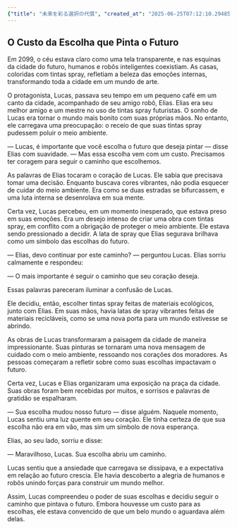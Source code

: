 ```yaml
---
{"title": "未来を彩る選択の代償", "created_at": "2025-06-25T07:12:10.294852+09:00", "pattern_id": 5, "pattern_name": "選択の代償型", "year": 2099}
---
```


## O Custo da Escolha que Pinta o Futuro

Em 2099, o céu estava claro como uma tela transparente, e nas esquinas da cidade do futuro, humanos e robôs inteligentes coexistiam. As casas, coloridas com tintas spray, refletiam a beleza das emoções internas, transformando toda a cidade em um mundo de arte.

O protagonista, Lucas, passava seu tempo em um pequeno café em um canto da cidade, acompanhado de seu amigo robô, Elias. Elias era seu melhor amigo e um mestre no uso de tintas spray futuristas. O sonho de Lucas era tornar o mundo mais bonito com suas próprias mãos. No entanto, ele carregava uma preocupação: o receio de que suas tintas spray pudessem poluir o meio ambiente.

— Lucas, é importante que você escolha o futuro que deseja pintar — disse Elias com suavidade. — Mas essa escolha vem com um custo. Precisamos ter coragem para seguir o caminho que escolhemos.

As palavras de Elias tocaram o coração de Lucas. Ele sabia que precisava tomar uma decisão. Enquanto buscava cores vibrantes, não podia esquecer de cuidar do meio ambiente. Era como se duas estradas se bifurcassem, e uma luta interna se desenrolava em sua mente.

Certa vez, Lucas percebeu, em um momento inesperado, que estava preso em suas emoções. Era um desejo intenso de criar uma obra com tintas spray, em conflito com a obrigação de proteger o meio ambiente. Ele estava sendo pressionado a decidir. A lata de spray que Elias segurava brilhava como um símbolo das escolhas do futuro.

— Elias, devo continuar por este caminho? — perguntou Lucas. Elias sorriu calmamente e respondeu:

— O mais importante é seguir o caminho que seu coração deseja.

Essas palavras pareceram iluminar a confusão de Lucas.

Ele decidiu, então, escolher tintas spray feitas de materiais ecológicos, junto com Elias. Em suas mãos, havia latas de spray vibrantes feitas de materiais recicláveis, como se uma nova porta para um mundo estivesse se abrindo.

As obras de Lucas transformaram a paisagem da cidade de maneira impressionante. Suas pinturas se tornaram uma nova mensagem de cuidado com o meio ambiente, ressoando nos corações dos moradores. As pessoas começaram a refletir sobre como suas escolhas impactavam o futuro.

Certa vez, Lucas e Elias organizaram uma exposição na praça da cidade. Suas obras foram bem recebidas por muitos, e sorrisos e palavras de gratidão se espalharam.

— Sua escolha mudou nosso futuro — disse alguém. Naquele momento, Lucas sentiu uma luz quente em seu coração. Ele tinha certeza de que sua escolha não era em vão, mas sim um símbolo de nova esperança.

Elias, ao seu lado, sorriu e disse:

— Maravilhoso, Lucas. Sua escolha abriu um caminho.

Lucas sentiu que a ansiedade que carregava se dissipava, e a expectativa em relação ao futuro crescia. Ele havia descoberto a alegria de humanos e robôs unindo forças para construir um mundo melhor.

Assim, Lucas compreendeu o poder de suas escolhas e decidiu seguir o caminho que pintava o futuro. Embora houvesse um custo para as escolhas, ele estava convencido de que um belo mundo o aguardava além delas.
